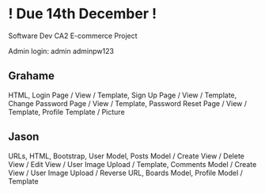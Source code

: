 # ! Due 14th December !
Software Dev CA2 E-commerce Project

Admin login:
admin
adminpw123


Grahame
-----
HTML,
Login Page / View / Template,
Sign Up Page / View / Template,
Change Password Page / View / Template,
Password Reset Page / View / Template,
Profile Template / Picture

Jason
-----
URLs,
HTML,
Bootstrap,
User Model,
Posts Model / Create View / Delete View / Edit View / User Image Upload / Template,
Comments Model / Create View / User Image Upload / Reverse URL,
Boards Model,
Profile Model / Template

